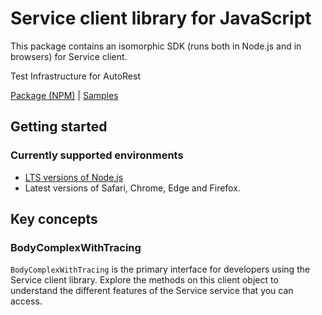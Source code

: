 # Service client library for JavaScript

This package contains an isomorphic SDK (runs both in Node.js and in browsers) for Service client.

Test Infrastructure for AutoRest

[Package (NPM)](https://www.npmjs.com/package/body-complex-tracing) |
[Samples](https://github.com/Azure-Samples/azure-samples-js-management)

## Getting started

### Currently supported environments

- [LTS versions of Node.js](https://nodejs.org/about/releases/)
- Latest versions of Safari, Chrome, Edge and Firefox.




## Key concepts

### BodyComplexWithTracing

`BodyComplexWithTracing` is the primary interface for developers using the Service client library. Explore the methods on this client object to understand the different features of the Service service that you can access.

